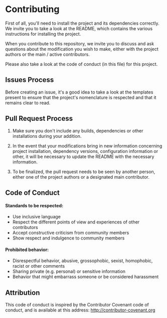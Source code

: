 # Contributing

First of all, you'll need to install the project and its dependencies correctly. 
We invite you to take a look at the README, which contains the various instructions for installing the project.

When you contribute to this repository, we invite you to discuss and ask questions about the modification you wish to make, either with the project authors or the main / active contributors.

Please also take a look at the code of conduct (in this file) for this project.

## Issues Process

Before creating an issue, it's a good idea to take a look at the templates present to ensure that the project's nomenclature is respected and that it remains clear to read.

## Pull Request Process

1. Make sure you don't include any builds, dependencies or other installations during your addition.

2. In the event that your modifications bring in new information concerning project installation, dependency versions, configuration information or other, it will be necessary to update the README with the necessary information.

3. To be finalized, the pull request needs to be seen by another person, either one of the project authors or a designated main contributor.

## Code of Conduct

#### Standards to be respected:

- Use inclusive language
- Respect the different points of view and experiences of other contributors
- Accept constructive criticism from community members
- Show respect and indulgence to community members

#### Prohibited behavior:

- Disrespectful behavior, abusive, grossophobic, sexist, homophobic, racist or other comments
- Sharing private (e.g. personal) or sensitive information
- Behavior that might embarrass someone or be considered harassment


## Attribution

This code of conduct is inspired by the Contributor Covenant code of conduct, and is available at this address: http://contributor-covenant.org
